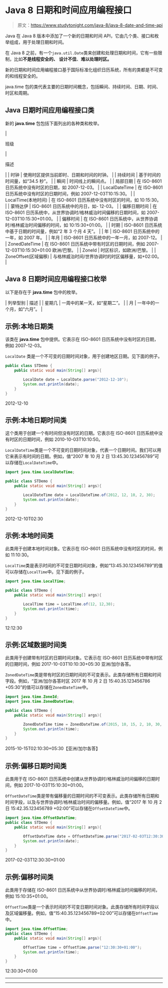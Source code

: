 # Java 8 日期和时间应用编程接口

> 原文：<https://www.studytonight.com/java-8/java-8-date-and-time-api>

Java 在 Java 8 版本中添加了一个新的日期和时间 API，它由几个类、接口和枚举组成，用于处理日期和时间。

在 Java 8 之前，有一个`java.util.Date`类来创建和处理日期和时间，它有一些限制，比如**不是线程安全的、** **设计不佳**、**难以处理时区。**

新的日期和时间应用编程接口基于国际标准化组织日历系统，所有的类都是不可变的和线程安全的。

java.time 包的类代表主要的日期时间概念，包括瞬间、持续时间、日期、时间、时区和周期。

## Java 日期时间应用编程接口类

新的 **java.time** 包包括下面列出的各种类和枚举。

| 

班级

 | 

描述

 |
| 时钟 | 使用时区提供当前即时、日期和时间的时钟。 |
| 持续时间 | 基于时间的时间量，如“34.5 秒”。 |
| 瞬间 | 时间线上的瞬间点。 |
| 局部日期 | 在 ISO-8601 日历系统中没有时区的日期，如 2007-12-03。 |
| LocalDateTime | 在 ISO-8601 日历系统中没有时区的日期时间，例如 2007-12-03T10:15:30。 |
| LocalTime(本地时间) | 在 ISO-8601 日历系统中没有时区的时间，如 10:15:30。 |
| 蒙特达伊 | ISO-8601 日历系统中的月日，如- 12-03。 |
| 偏移日期时间 | 在 ISO-8601 日历系统中，从世界协调时/格林威治时间偏移的日期时间，如 2007-12-03T10:15:30+01:00。 |
| 偏移时间 | 在 ISO-8601 日历系统中，从世界协调时/格林威治时间偏移的时间，如 10:15:30+01:00。 |
| 时期 | ISO-8601 日历系统中基于日期的时间量，例如“2 年 3 个月 4 天”。 |
| 年 | ISO-8601 日历系统中的一年，如 2007 年。 |
| 年月 | ISO-8601 日历系统中的一年一月，如 2007-12。 |
| ZonedDateTime | 在 ISO-8601 日历系统中带有时区的日期时间，例如 2007-12-03T10:15:30+01:00 欧洲/巴黎。 |
| ZoneId | 时区标识，如欧洲/巴黎。 |
| ZoneOffset(区域偏移) | 与格林威治时间/世界协调时的时区偏移量，如+02:00。 |

## Java 8 日期时间应用编程接口枚举

以下是存在于 **java.time** 包中的枚举。

| 列举型别 | 描述 |
| 星期几 | 一周中的某一天，如“星期二”。 |
| 月 | 一年中的一个月，如“六月”。 |

## 示例:本地日期类

该类在 **java.time** 包中提供。它表示在 ISO-8601 日历系统中没有时区的日期，例如 2007-12-03。

`LocalDate` 类是一个不可变的日期时间对象，用于创建地区日期。见下面的例子。

```java
public class STDemo {
	public static void main(String[] args){

		LocalDate date = LocalDate.parse("2012-12-10");
		System.out.println(date);	
	}
}
```

2012-12-10

## 示例:本地日期时间类

这个类用于创建一个有时间但没有时区的日期。它表示在 ISO-8601 日历系统中没有时区的日期时间，例如 2010-10-03T10:10:50。

`LocalDateTime`类是一个不可变的日期时间对象，代表一个日期时间。我们可以用它来表示有时间的日期。例如，值“2007 年 10 月 2 日 13:45.30.123456789”可以存储在`LocalDateTime`中。

```java
import java.time.LocalDateTime;

public class STDemo {
	public static void main(String[] args){

		LocalDateTime date = LocalDateTime.of(2012, 12, 10, 2, 30);
		System.out.println(date);	
	}
}
```

2012-12-10T02:30

## 示例:本地时间类

此类用于创建本地时间对象。它表示在 ISO-8601 日历系统中没有时区的时间，例如 11:10:30。

`LocalTime`类是表示时间的不可变日期时间对象，例如“13:45.30.123456789”的值可以存储在`LocalTime`中。见下面的例子。

```java
import java.time.LocalTime;

public class STDemo {
	public static void main(String[] args){

		LocalTime time = LocalTime.of(12, 12,30);
		System.out.println(time);	
	}
}
```

12:12:30

## 示例:区域数据时间类

此类用于创建带有时区的日期时间对象。它表示在 ISO-8601 日历系统中带有时区的日期时间，例如 2017-10-03T10:10:30+05:30 亚洲/加尔各答。

`ZonedDateTime`类是带有时区的日期时间的不可变表示。此类存储所有日期和时间字段。例如，“亚洲/加尔各答时区 2017 年 10 月 2 日 15:40.35.123456786 +05:30”的值可以存储在`ZonedDateTime`中。

```java
import java.time.ZoneId;
import java.time.ZonedDateTime;

public class STDemo {
	public static void main(String[] args){

		ZonedDateTime time = ZonedDateTime.of(2015, 10, 15, 2, 10, 30, 0, ZoneId.systemDefault());
		System.out.println(time);	
	}
}
```

2015-10-15T02:10:30+05:30【亚洲/加尔各答】

## 示例:偏移日期时间类

此类用于在 ISO-8601 日历系统中创建从世界协调时/格林威治时间偏移的日期时间，例如 2017-10-03T15:10:30+01:00。

`OffsetDateTime`类是带有偏移量的日期时间的不可变表示。此类存储所有日期和时间字段，以及与世界协调时/格林威治时间的偏移量。例如，值“2017 年 10 月 2 日 15:42.35.123456789 +02:00”可以存储在`OffsetDateTime`中。

```java
import java.time.OffsetDateTime;
public class STDemo {
	public static void main(String[] args){

	    OffsetDateTime date = OffsetDateTime.parse("2017-02-03T12:30:30+01:00");
		System.out.println(date);
	}
}
```

2017-02-03T12:30:30+01:00

## 示例:偏移时间类

此类用于存储在 ISO-8601 日历系统中从世界协调时/格林威治时间偏移的时间，例如 15:10:35+01:00。

`OffsetTime`类是一个表示时间的不可变日期时间对象。此类存储所有时间字段以及区域偏移量。例如，值“15:40.35.123456789+02:00”可以存储在`OffsetTime`中。

```java
import java.time.OffsetTime;
public class STDemo {
	public static void main(String[] args){

	    OffsetTime time = OffsetTime.parse("12:30:30+01:00");
		System.out.println(time);
	}
}
```

12:30:30+01:00

* * *

* * *